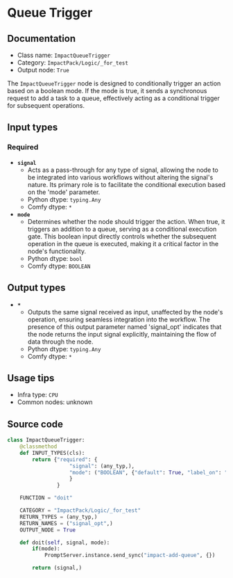 # Queue Trigger
## Documentation
- Class name: `ImpactQueueTrigger`
- Category: `ImpactPack/Logic/_for_test`
- Output node: `True`

The `ImpactQueueTrigger` node is designed to conditionally trigger an action based on a boolean mode. If the mode is true, it sends a synchronous request to add a task to a queue, effectively acting as a conditional trigger for subsequent operations.
## Input types
### Required
- **`signal`**
    - Acts as a pass-through for any type of signal, allowing the node to be integrated into various workflows without altering the signal's nature. Its primary role is to facilitate the conditional execution based on the 'mode' parameter.
    - Python dtype: `typing.Any`
    - Comfy dtype: `*`
- **`mode`**
    - Determines whether the node should trigger the action. When true, it triggers an addition to a queue, serving as a conditional execution gate. This boolean input directly controls whether the subsequent operation in the queue is executed, making it a critical factor in the node's functionality.
    - Python dtype: `bool`
    - Comfy dtype: `BOOLEAN`
## Output types
- **`*`**
    - Outputs the same signal received as input, unaffected by the node's operation, ensuring seamless integration into the workflow. The presence of this output parameter named 'signal_opt' indicates that the node returns the input signal explicitly, maintaining the flow of data through the node.
    - Python dtype: `typing.Any`
    - Comfy dtype: `*`
## Usage tips
- Infra type: `CPU`
- Common nodes: unknown


## Source code
```python
class ImpactQueueTrigger:
    @classmethod
    def INPUT_TYPES(cls):
        return {"required": {
                    "signal": (any_typ,),
                    "mode": ("BOOLEAN", {"default": True, "label_on": "Trigger", "label_off": "Don't trigger"}),
                    }
                }

    FUNCTION = "doit"

    CATEGORY = "ImpactPack/Logic/_for_test"
    RETURN_TYPES = (any_typ,)
    RETURN_NAMES = ("signal_opt",)
    OUTPUT_NODE = True

    def doit(self, signal, mode):
        if(mode):
            PromptServer.instance.send_sync("impact-add-queue", {})

        return (signal,)

```
